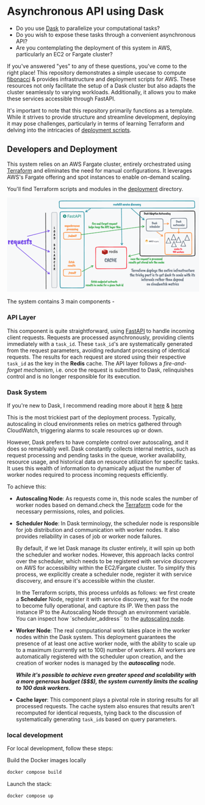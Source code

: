 # Asynchronous API using Dask

- Do you use [Dask](https://docs.dask.org/en/) to parallelize your computational tasks? 
- Do you wish to expose these tasks through a convenient asynchronous API? 
- Are you contemplating the deployment of this system in AWS, particularly an EC2 or Fargate cluster?

If you've answered "yes" to any of these questions, you've come to the right place! This repository demonstrates a simple usecase to compute [fibonacci](https://examples.dask.org/applications/async-web-server.html) & provides infrastructure and deployment scripts for AWS. These resources not only facilitate the setup of a Dask cluster but also adapts the cluster seamlessly to varying workloads. Additionally, it allows you to make these services accessible through FastAPI.

It's important to note that this repository primarily functions as a template. While it strives to provide structure and streamline development, deploying it may pose challenges, particularly in terms of learning Terraform and delving into the intricacies of [deployment scripts](./deployment).

## Developers and Deployment

This system relies on an AWS Fargate cluster, entirely orchestrated using [Terraform](https://www.terraform.io/) and eliminates the need for manual configurations. It leverages AWS's Fargate offering and spot instances to enable on-demand scaling.

You'll find Terraform scripts and modules in the [deployment](./deployment/) directory.

![deployment architecture](./docs/architecture.png)

The system contains 3 main components -

### API Layer

This component is quite straightforward, using [FastAPI](https://fastapi.tiangolo.com/) to handle incoming client requests. Requests are processed asynchronously, providing clients immediately with a `task_id`. These `task_id`'s are systematically generated from the request parameters, avoiding redundant processing of identical requests. The results for each request are stored using their respective `task_id` as the key in the **Redis** cache. The API layer follows a *fire-and-forget mechanism*, i.e. once the request is submitted to Dask, relinquishes control and is no longer responsible for its execution.

### Dask System

If you're new to Dask, I recommend reading more about it [here](https://dask.org/) & [here](https://cloudprovider.dask.org/en/latest/aws.html#fargate)

This is the most trickiest part of the deployment process. Typically, autoscaling in cloud environments relies on metrics gathered through CloudWatch, triggering alarms to scale resources up or down. 

However, Dask prefers to have complete control over autoscaling, and it does so remarkably well. Dask constantly collects internal metrics, such as request processing and pending tasks in the queue, worker availability, resource usage, and historical data on resource utilization for specific tasks. It uses this wealth of information to dynamically adjust the number of worker nodes required to process incoming requests efficiently.

To achieve this:

- **Autoscaling Node**: As requests come in, this node scales the number of worker nodes based on demand.check the [Terraform](./deployment/) code for the necessary permissions, roles, and policies. 

- **Scheduler Node**: In Dask terminology, the scheduler node is responsible for job distribution and communication with worker nodes. It also provides reliability in cases of job or worker node failures. 

  By default, if we let Dask manage its cluster entirely, it will spin up both the scheduler and worker nodes. However, this approach lacks control over the scheduler, which needs to be registered with service discovery on AWS for accessibility within the EC2/Fargate cluster. To simplify this process, we explicitly create a scheduler node, register it with service discovery, and ensure it's accessible within the cluster.

  In the Terraform scripts, this process unfolds as follows: we first create a **Scheduler** Node, register it with service discovery, wait for the node to become fully operational, and capture its IP. We then pass the instance IP to the Autoscaling Node through an environment variable. You can inspect how `scheduler_address`` to the [autoscaling node](./dask-awsdeploy/dask_cluster.py).

- **Worker Node**: The real computational work takes place in the worker nodes within the Dask system. This deployment guarantees the presence of at least one active worker node, with the ability to scale up to a maximum (currently set to 100) number of workers. All workers are automatically registered with the scheduler upon creation, and the creation of worker nodes is managed by the ***autoscaling*** node.

  ***While it's possible to achieve even greater speed and scalability with a more generous budget ($$$), the system currently limits the scaling to 100 dask workers.***

- **Cache layer**: This component plays a pivotal role in storing results for all processed requests. The cache system also ensures that results aren't recomputed for identical requests, tying back to the discussion of systematically generating `task_id`s based on query parameters.

### local development

For local development, follow these steps:

Build the Docker images locally

```sh
docker compose build
```

Launch the stack:

```sh
docker compose up
```
